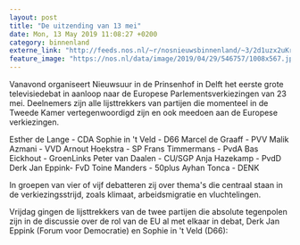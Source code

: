 ```yaml
---
layout: post
title: "De uitzending van 13 mei"
date: Mon, 13 May 2019 11:08:27 +0200
category: binnenland
externe_link: "http://feeds.nos.nl/~r/nosnieuwsbinnenland/~3/2d1uzx2uKrg/2284404"
feature_image: "https://nos.nl/data/image/2019/04/29/546757/1008x567.jpg"
---
```


<p>Vanavond organiseert Nieuwsuur in de Prinsenhof in Delft het eerste grote televisiedebat in aanloop naar de Europese Parlementsverkiezingen van 23 mei. Deelnemers zijn alle lijsttrekkers van partijen die momenteel in de Tweede Kamer vertegenwoordigd zijn en ook meedoen aan de Europese verkiezingen.</p>
<p> Esther de Lange - CDA Sophie in 't Veld - D66 Marcel de Graaff - PVV Malik Azmani - VVD Arnout Hoekstra - SP Frans Timmermans - PvdA Bas Eickhout - GroenLinks Peter van Daalen - CU/SGP Anja Hazekamp - PvdD Derk Jan Eppink- FvD Toine Manders - 50plus Ayhan Tonca - DENK </p>
<p>In groepen van vier of vijf debatteren zij over thema's die centraal staan in de verkiezingsstrijd, zoals klimaat, arbeidsmigratie en vluchtelingen.</p>
<p>Vrijdag gingen de lijsttrekkers van de twee partijen die absolute tegenpolen zijn in de discussie over de rol van de EU al met elkaar in debat, Derk Jan Eppink (Forum voor Democratie) en Sophie in 't Veld (D66):</p><img src="http://feeds.feedburner.com/~r/nosnieuwsbinnenland/~4/2d1uzx2uKrg" height="1" width="1" alt=""/>
